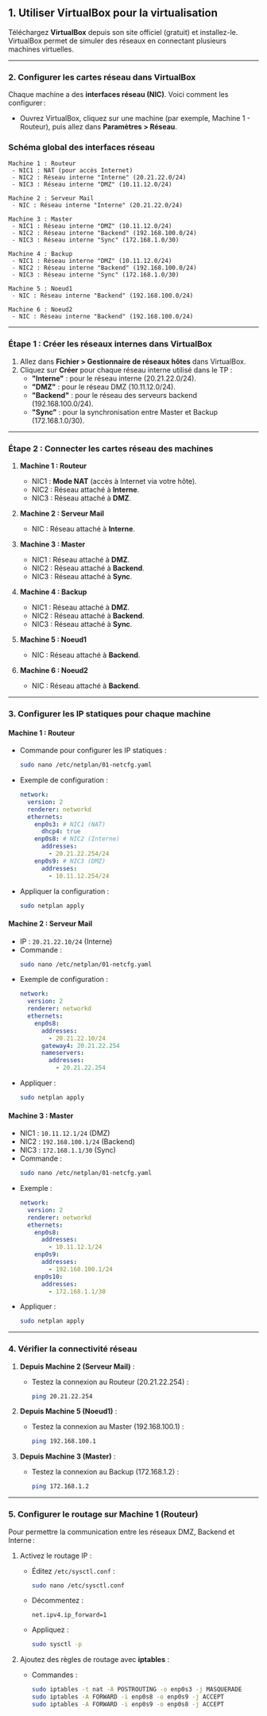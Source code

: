 

## **1. Utiliser VirtualBox pour la virtualisation**
Téléchargez **VirtualBox** depuis son site officiel (gratuit) et installez-le. VirtualBox permet de simuler des réseaux en connectant plusieurs machines virtuelles.

---

### **2. Configurer les cartes réseau dans VirtualBox**
Chaque machine a des **interfaces réseau (NIC)**. Voici comment les configurer :

- Ouvrez VirtualBox, cliquez sur une machine (par exemple, Machine 1 - Routeur), puis allez dans **Paramètres > Réseau**.

### **Schéma global des interfaces réseau**
```
Machine 1 : Routeur
 - NIC1 : NAT (pour accès Internet)
 - NIC2 : Réseau interne "Interne" (20.21.22.0/24)
 - NIC3 : Réseau interne "DMZ" (10.11.12.0/24)

Machine 2 : Serveur Mail
 - NIC : Réseau interne "Interne" (20.21.22.0/24)

Machine 3 : Master
 - NIC1 : Réseau interne "DMZ" (10.11.12.0/24)
 - NIC2 : Réseau interne "Backend" (192.168.100.0/24)
 - NIC3 : Réseau interne "Sync" (172.168.1.0/30)

Machine 4 : Backup
 - NIC1 : Réseau interne "DMZ" (10.11.12.0/24)
 - NIC2 : Réseau interne "Backend" (192.168.100.0/24)
 - NIC3 : Réseau interne "Sync" (172.168.1.0/30)

Machine 5 : Noeud1
 - NIC : Réseau interne "Backend" (192.168.100.0/24)

Machine 6 : Noeud2
 - NIC : Réseau interne "Backend" (192.168.100.0/24)
```

---

### **Étape 1 : Créer les réseaux internes dans VirtualBox**
1. Allez dans **Fichier > Gestionnaire de réseaux hôtes** dans VirtualBox.
2. Cliquez sur **Créer** pour chaque réseau interne utilisé dans le TP :
   - **"Interne"** : pour le réseau interne (20.21.22.0/24).
   - **"DMZ"** : pour le réseau DMZ (10.11.12.0/24).
   - **"Backend"** : pour le réseau des serveurs backend (192.168.100.0/24).
   - **"Sync"** : pour la synchronisation entre Master et Backup (172.168.1.0/30).

---

### **Étape 2 : Connecter les cartes réseau des machines**
1. **Machine 1 : Routeur**
   - NIC1 : **Mode NAT** (accès à Internet via votre hôte).
   - NIC2 : Réseau attaché à **Interne**.
   - NIC3 : Réseau attaché à **DMZ**.

2. **Machine 2 : Serveur Mail**
   - NIC : Réseau attaché à **Interne**.

3. **Machine 3 : Master**
   - NIC1 : Réseau attaché à **DMZ**.
   - NIC2 : Réseau attaché à **Backend**.
   - NIC3 : Réseau attaché à **Sync**.

4. **Machine 4 : Backup**
   - NIC1 : Réseau attaché à **DMZ**.
   - NIC2 : Réseau attaché à **Backend**.
   - NIC3 : Réseau attaché à **Sync**.

5. **Machine 5 : Noeud1**
   - NIC : Réseau attaché à **Backend**.

6. **Machine 6 : Noeud2**
   - NIC : Réseau attaché à **Backend**.

---

### **3. Configurer les IP statiques pour chaque machine**
#### **Machine 1 : Routeur**
- Commande pour configurer les IP statiques :
  ```bash
  sudo nano /etc/netplan/01-netcfg.yaml
  ```
- Exemple de configuration :
  ```yaml
  network:
    version: 2
    renderer: networkd
    ethernets:
      enp0s3: # NIC1 (NAT)
        dhcp4: true
      enp0s8: # NIC2 (Interne)
        addresses:
          - 20.21.22.254/24
      enp0s9: # NIC3 (DMZ)
        addresses:
          - 10.11.12.254/24
  ```
- Appliquer la configuration :
  ```bash
  sudo netplan apply
  ```

#### **Machine 2 : Serveur Mail**
- IP : `20.21.22.10/24` (Interne)
- Commande :
  ```bash
  sudo nano /etc/netplan/01-netcfg.yaml
  ```
- Exemple de configuration :
  ```yaml
  network:
    version: 2
    renderer: networkd
    ethernets:
      enp0s8:
        addresses:
          - 20.21.22.10/24
        gateway4: 20.21.22.254
        nameservers:
          addresses:
            - 20.21.22.254
  ```
- Appliquer :
  ```bash
  sudo netplan apply
  ```

#### **Machine 3 : Master**
- NIC1 : `10.11.12.1/24` (DMZ)
- NIC2 : `192.168.100.1/24` (Backend)
- NIC3 : `172.168.1.1/30` (Sync)
- Commande :
  ```bash
  sudo nano /etc/netplan/01-netcfg.yaml
  ```
- Exemple :
  ```yaml
  network:
    version: 2
    renderer: networkd
    ethernets:
      enp0s8:
        addresses:
          - 10.11.12.1/24
      enp0s9:
        addresses:
          - 192.168.100.1/24
      enp0s10:
        addresses:
          - 172.168.1.1/30
  ```
- Appliquer :
  ```bash
  sudo netplan apply
  ```

---

### **4. Vérifier la connectivité réseau**
1. **Depuis Machine 2 (Serveur Mail)** :
   - Testez la connexion au Routeur (20.21.22.254) :
     ```bash
     ping 20.21.22.254
     ```

2. **Depuis Machine 5 (Noeud1)** :
   - Testez la connexion au Master (192.168.100.1) :
     ```bash
     ping 192.168.100.1
     ```

3. **Depuis Machine 3 (Master)** :
   - Testez la connexion au Backup (172.168.1.2) :
     ```bash
     ping 172.168.1.2
     ```

---

### **5. Configurer le routage sur Machine 1 (Routeur)**
Pour permettre la communication entre les réseaux DMZ, Backend et Interne :
1. Activez le routage IP :
   - Éditez `/etc/sysctl.conf` :
     ```bash
     sudo nano /etc/sysctl.conf
     ```
   - Décommentez :
     ```text
     net.ipv4.ip_forward=1
     ```
   - Appliquez :
     ```bash
     sudo sysctl -p
     ```

2. Ajoutez des règles de routage avec **iptables** :
   - Commandes :
     ```bash
     sudo iptables -t nat -A POSTROUTING -o enp0s3 -j MASQUERADE
     sudo iptables -A FORWARD -i enp0s8 -o enp0s9 -j ACCEPT
     sudo iptables -A FORWARD -i enp0s9 -o enp0s8 -j ACCEPT
     ```


